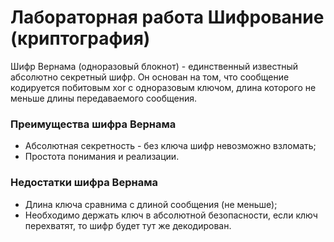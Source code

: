 # Лабораторная работа Шифрование (криптография)

Шифр Вернама (одноразовый блокнот) - единственный известный абсолютно секретный шифр. Он основан на том, что 
сообщение кодируется побитовым xor с одноразовым ключом, длина которого не меньше длины передаваемого сообщения.

### Преимущества шифра Вернама

- Абсолютная секретность - без ключа шифр невозможно взломать;
- Простота понимания и реализации.

### Недостатки шифра Вернама

- Длина ключа сравнима с длиной сообщения (не меньше);
- Необходимо держать ключ в абсолютной безопасности, если ключ перехватят, то шифр будет тут же декодирован.
